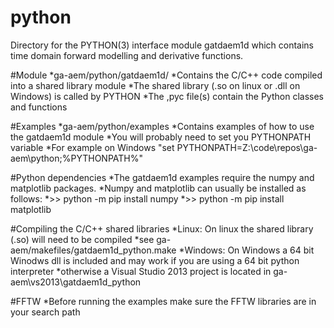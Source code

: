 python
======

Directory for the PYTHON(3) interface module gatdaem1d which contains time domain forward modelling and derivative functions.

#Module
  *ga-aem/python/gatdaem1d/
    *Contains the C/C++ code compiled into a shared library module
    *The shared library (.so on linux or .dll on Windows) is called by PYTHON
    *The ,pyc file(s) contain the Python classes and functions 

#Examples
    *ga-aem/python/examples
    *Contains examples of how to use the gatdaem1d module
    *You will probably need to set you PYTHONPATH variable 
      *For example on Windows "set PYTHONPATH=Z:\code\repos\ga-aem\python;%PYTHONPATH%"

#Python dependencies
    *The gatdaem1d examples require the numpy and matplotlib packages.
    *Numpy and matplotlib can usually be installed as follows:
    *>> python -m pip install numpy
    *>> python -m pip install matplotlib

#Compiling the C/C++ shared libraries
    *Linux: On linux the shared library (.so) will need to be compiled 
      *see ga-aem/makefiles/gatdaem1d_python.make
    *Windows: On Windows a 64 bit Winodws dll is included and may work if you are using a 64 bit python interpreter
      *otherwise a Visual Studio 2013 project is located in ga-aem\vs2013\gatdaem1d_python

#FFTW
    *Before running the examples make sure the FFTW libraries are in your search path

